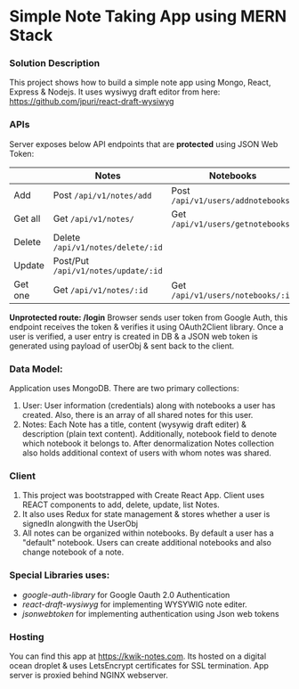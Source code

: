 # Simple Note Taking App using MERN Stack

### Solution Description
This project shows how to build a simple note app using Mongo, React, Express & Nodejs.
It uses wysiwyg draft editor from here: https://github.com/jpuri/react-draft-wysiwyg

### APIs

Server exposes below API endpoints that are **protected** using JSON Web Token:

|                |Notes                          |Notebooks                         |
|----------------|-------------------------------|-----------------------------|
|Add             |Post `/api/v1/notes/add`       | Post `/api/v1/users/addnotebooks` |
|Get all              |Get `/api/v1/notes/`           |Get `/api/v1/users/getnotebooks`  |
|Delete          |Delete `/api/v1/notes/delete/:id`     ||
|Update          |Post/Put `/api/v1/notes/update/:id`     ||
|Get one          |Get `/api/v1/notes/:id`     |Get `/api/v1/users/notebooks/:id`|


**Unprotected route: /login** Browser sends user token from Google Auth, this endpoint receives the token & verifies it using OAuth2Client library. Once a user is verified, a user entry is created in DB & a JSON web token is generated using payload of userObj & sent back to the client.  

### Data Model:
Application uses MongoDB. There are two primary collections:
1.  User: User information (credentials) along with notebooks a user has created. Also, there is an array of all shared notes for this user.
2.  Notes: Each Note has a title, content (wysywig draft editer) & description (plain text content). Additionally, notebook field to denote which notebook it belongs to.
After denormalization Notes collection also holds additional context of users with whom notes was shared.

### Client
1.  This project was bootstrapped with Create React App.
Client uses REACT components to add, delete, update, list Notes.
2.  It also uses Redux for state management & stores whether a user is signedIn alongwith the UserObj
3.  All notes can be organized within notebooks. By default a user has a "default" notebook. Users can create additional notebooks and also change notebook of a note.

### Special Libraries uses:
-  *google-auth-library* for Google Oauth 2.0 Authentication
-  *react-draft-wysiwyg* for implementing WYSYWIG note editer.
-  *jsonwebtoken* for implementing authentication using Json web tokens


### Hosting
You can find this app at https://kwik-notes.com. Its hosted on a digital ocean droplet & uses LetsEncrypt certificates for SSL termination.
App server is proxied behind NGINX webserver.

